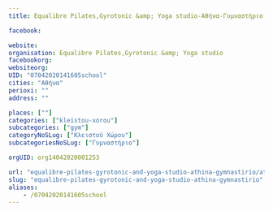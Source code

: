 ```yaml
---
title: Equalibre Pilates,Gyrotonic &amp; Yoga studio-Αθήνα-Γυμναστήριο

facebook:

website:
organisation: Equalibre Pilates,Gyrotonic &amp; Yoga studio
facebookorg:
websiteorg:
UID: "07042020141605school"
cities: "Αθήνα"
perioxi: ""
address: ""

places: [""]
categories: ["kleistou-xorou"]
subcategories: ["gym"]
categoryNoSLug: ["Κλειστού Χώρου"]
subcategoriesNoSLug: ["Γυμναστήριο"]

orgUID: org14042020001253

url: "equalibre-pilates-gyrotonic-and-yoga-studio-athina-gymnastirio/athina//"
slug: "equalibre-pilates-gyrotonic-and-yoga-studio-athina-gymnastirio"
aliases:
    - /07042020141605school
---
```





